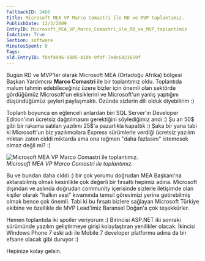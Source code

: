 ```yaml
---
FallbackID: 2466
Title: Microsoft MEA VP Marco Comastri ile RD ve MVP toplantımız.
PublishDate: 12/3/2009
EntryID: Microsoft_MEA_VP_Marco_Comastri_ile_RD_ve_MVP_toplantimiz
IsActive: True
Section: software
MinutesSpent: 0
Tags: 
old.EntryID: f8af49d6-9885-410b-9fdf-7edc6423659f
---
```

Bugün RD ve MVP'ler olarak Microsoft MEA (Ortadoğu Afrika) bölgesi
Başkan Yardımcısı **Marco Comastri** ile bir toplantımız oldu.
Toplantıda malum tahmin edebileceğiniz üzere bizler için önemli olan
sektörde gördüğümüz Microsoft'un eksiklerini ve Microsoft'un yanlış
yaptığını düşündüğümüz şeyleri paylaşmaktı. Özünde sizlerin dili olduk
diyebilirim :)

Toplantı boyunca en eğlenceli anlardan biri SQL Server'ın Developer
Edition'ının ücretsiz dağıtılmasını gerektiğini söylediğimiz andı :) Şu
an 50\$ gibi bir rakama satılan yazılımı 25\$'a pazarlıkla kapattık :)
Şaka bir yana tabi ki Microsoft'un biz yazılımcılara Express sürümlerle
verdiği ücretsiz yazılım miktarı zaten ciddi miktarda ama ona rağmen
"daha fazlasını" istemesek olmaz değil mi? :)

![Microsoft MEA VP Marco Comastri ile
toplantımız.](http://cdn.daron.yondem.com/assets/2466/03122009_1.jpg)\
*Microsoft MEA VP Marco Comastri ile toplantımız.*

Bu ve bundan daha ciddi :) bir çok yorumu doğrudan MEA Başkanı'na
aktarabilmiş olmak kesinlikle çok değerli bir fırsattı hepimiz adına.
Microsoft dışından ve aslında doğrudan community içerisinde sizlerle
iletişimde olan kişiler olarak "halkın sesi" kıvamında temsil görevimizi
yerine getirebilmiş olmak bence çok önemli. Tabi ki bu fırsatı bizlere
sağlayan Microsoft Türkiye ekibine ve özellikle de MVP Lead'imiz
Baransel Doğan'a çok teşekkürler.

Hemen toplantıda iki spoiler veriyorum :) Birincisi ASP.NET iki sonraki
sürümünde yazılım geliştirmeye girişi kolaylaştıran yenilikler olacak.
İkincisi Windows Phone 7 eski adı ile Mobile 7 developer platformu adına
da bir efsane olacak gibi duruyor :)

Hepinize kolay gelsin.


